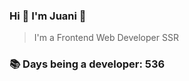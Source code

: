 ### Hi 👋 I&#39;m Juani 🦁

> I&#39;m a Frontend Web Developer SSR

### 📚 Days being a developer: 536
